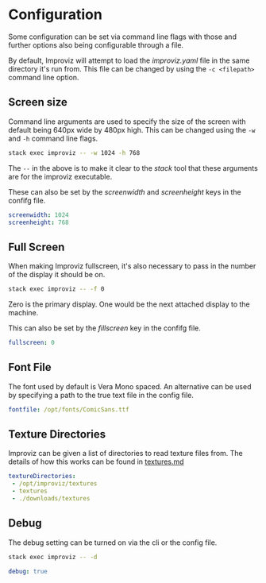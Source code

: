 # Configuration

Some configuration can be set via command line flags with those and further options also being configurable through a file.

By default, Improviz will attempt to load the *improviz.yaml* file in the same directory it's run from. This file can be changed by using the `-c <filepath>` command line option.

## Screen size

Command line arguments are used to specify the size of the screen with default being 640px wide by 480px high. This can be changed using the `-w` and `-h` command line flags.

```bash
stack exec improviz -- -w 1024 -h 768
```

The `--` in the above is to make it clear to the *stack* tool that these arguments are for the improviz executable.

These can also be set by the *screenwidth* and *screenheight* keys in the confifg file.

```yaml
screenwidth: 1024
screenheight: 768
```

## Full Screen

When making Improviz fullscreen, it's also necessary to pass in the number of the display it should be on.

```bash
stack exec improviz -- -f 0
```

Zero is the primary display. One would be the next attached display to the machine.

This can also be set by the *fillscreen* key in the confifg file.

```yaml
fullscreen: 0
```

## Font File

The font used by default is Vera Mono spaced. An alternative can be used by specifying a path to the true text file in the config file.

```yaml
fontfile: /opt/fonts/ComicSans.ttf
```

## Texture Directories

Improviz can be given a list of directories to read texture files from. The details of how this works can be found in [textures.md](textures.md)

```yaml
textureDirectories:
 - /opt/improviz/textures
 - textures
 - ./downloads/textures
```

## Debug

The debug setting can be turned on via the cli or the config file.

```bash
stack exec improviz -- -d
```

```yaml
debug: true
```
